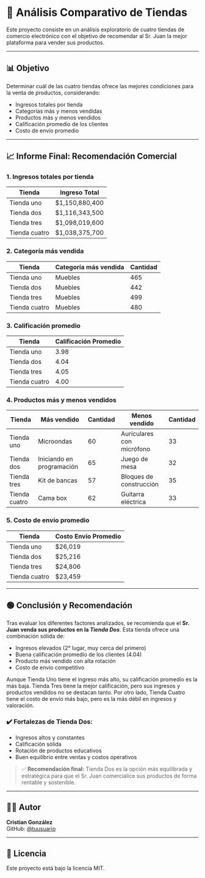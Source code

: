 
# 🛒 Análisis Comparativo de Tiendas

Este proyecto consiste en un análisis exploratorio de cuatro tiendas de comercio electrónico con el objetivo de recomendar al Sr. Juan la mejor plataforma para vender sus productos.

---

## 📊 Objetivo

Determinar cuál de las cuatro tiendas ofrece las mejores condiciones para la venta de productos, considerando:

- Ingresos totales por tienda
- Categorías más y menos vendidas
- Productos más y menos vendidos
- Calificación promedio de los clientes
- Costo de envío promedio

---

## 📈 Informe Final: Recomendación Comercial

### **1. Ingresos totales por tienda**

| Tienda         | Ingreso Total      |
|----------------|--------------------|
| Tienda uno     | $1,150,880,400     |
| Tienda dos     | $1,116,343,500     |
| Tienda tres    | $1,098,019,600     |
| Tienda cuatro  | $1,038,375,700     |

### **2. Categoría más vendida**

| Tienda         | Categoría más vendida | Cantidad |
|----------------|------------------------|----------|
| Tienda uno     | Muebles                | 465      |
| Tienda dos     | Muebles                | 442      |
| Tienda tres    | Muebles                | 499      |
| Tienda cuatro  | Muebles                | 480      |

### **3. Calificación promedio**

| Tienda         | Calificación Promedio |
|----------------|------------------------|
| Tienda uno     | 3.98                   |
| Tienda dos     | 4.04                   |
| Tienda tres    | 4.05                   |
| Tienda cuatro  | 4.00                   |

### **4. Productos más y menos vendidos**

| Tienda         | Más vendido                  | Cantidad | Menos vendido             | Cantidad |
|----------------|-------------------------------|----------|---------------------------|----------|
| Tienda uno     | Microondas                    | 60       | Auriculares con micrófono | 33       |
| Tienda dos     | Iniciando en programación     | 65       | Juego de mesa             | 32       |
| Tienda tres    | Kit de bancas                 | 57       | Bloques de construcción   | 35       |
| Tienda cuatro  | Cama box                      | 62       | Guitarra eléctrica        | 33       |

### **5. Costo de envío promedio**

| Tienda         | Costo Envío Promedio |
|----------------|-----------------------|
| Tienda uno     | $26,019               |
| Tienda dos     | $25,216               |
| Tienda tres    | $24,806               |
| Tienda cuatro  | $23,459               |

---

## 🟢 Conclusión y Recomendación

Tras evaluar los diferentes factores analizados, se recomienda que el **Sr. Juan venda sus productos en la _Tienda Dos_**. Esta tienda ofrece una combinación sólida de:

- Ingresos elevados (2° lugar, muy cerca del primero)
- Buena calificación promedio de los clientes (4.04)
- Producto más vendido con alta rotación
- Costo de envío competitivo

Aunque Tienda Uno tiene el ingreso más alto, su calificación promedio es la más baja. Tienda Tres tiene la mejor calificación, pero sus ingresos y productos vendidos no se destacan tanto. Por otro lado, Tienda Cuatro tiene el costo de envío más bajo, pero es la más débil en ingresos y valoración.

### ✔️ Fortalezas de Tienda Dos:
- Ingresos altos y constantes
- Calificación sólida
- Rotación de productos educativos
- Buen equilibrio entre ventas y costos operativos

> ✅ **Recomendación final:** Tienda Dos es la opción más equilibrada y estratégica para que el Sr. Juan comercialice sus productos de forma rentable y sostenible.

---

## 🧑‍💻 Autor

**Cristian González**  
GitHub: [@tuusuario](https://github.com/tuusuario)

---

## 📃 Licencia

Este proyecto está bajo la licencia MIT.
